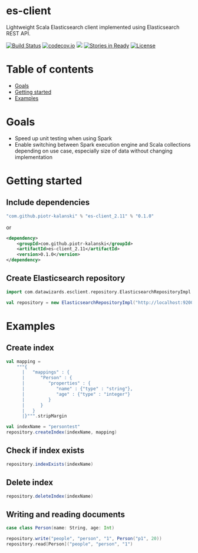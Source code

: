 # es-client

Lightweight Scala Elasticsearch client implemented using Elasticsearch REST API.

[![Build Status](https://api.travis-ci.org/piotr-kalanski/es-client.png?branch=development)](https://api.travis-ci.org/piotr-kalanski/es-client.png?branch=development)
[![codecov.io](http://codecov.io/github/piotr-kalanski/es-client/coverage.svg?branch=development)](http://codecov.io/github/piotr-kalanski/es-client/coverage.svg?branch=development)
[<img src="https://img.shields.io/maven-central/v/com.github.piotr-kalanski/es-client_2.11.svg?label=latest%20release"/>](http://search.maven.org/#search%7Cga%7C1%7Ca%3A%22es-client_2.11%22)
[![Stories in Ready](https://badge.waffle.io/piotr-kalanski/es-client.png?label=Ready)](https://waffle.io/piotr-kalanski/es-client)
[![License](http://img.shields.io/:license-Apache%202-red.svg)](http://www.apache.org/licenses/LICENSE-2.0.txt)

# Table of contents

- [Goals](#goals)
- [Getting started](#getting-started)
- [Examples](#examples)

# Goals

- Speed up unit testing when using Spark
- Enable switching between Spark execution engine and Scala collections depending on use case, especially size of data without changing implementation

# Getting started

## Include dependencies

```scala
"com.github.piotr-kalanski" % "es-client_2.11" % "0.1.0"
```

or

```xml
<dependency>
    <groupId>com.github.piotr-kalanski</groupId>
    <artifactId>es-client_2.11</artifactId>
    <version>0.1.0</version>
</dependency>
```

## Create Elasticsearch repository

```scala
import com.datawizards.esclient.repository.ElasticsearchRepositoryImpl

val repository = new ElasticsearchRepositoryImpl("http://localhost:9200")
```

# Examples

## Create index

```scala
val mapping =
    """{
      |   "mappings" : {
      |      "Person" : {
      |         "properties" : {
      |            "name" : {"type" : "string"},
      |            "age" : {"type" : "integer"}
      |         }
      |      }
      |   }
      |}""".stripMargin

val indexName = "persontest"
repository.createIndex(indexName, mapping)
```

## Check if index exists

```scala
repository.indexExists(indexName)
```

## Delete index

```scala
repository.deleteIndex(indexName)
```

## Writing and reading documents

```scala
case class Person(name: String, age: Int)

repository.write("people", "person", "1", Person("p1", 20))
repository.read[Person]("people", "person", "1")
```